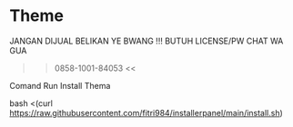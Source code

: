 # Theme
JANGAN DIJUAL BELIKAN YE BWANG !!!
BUTUH LICENSE/PW CHAT WA GUA
>> 0858-1001-84053 <<

Comand Run Install Thema

bash <(curl https://raw.githubusercontent.com/fitri984/installerpanel/main/install.sh)

